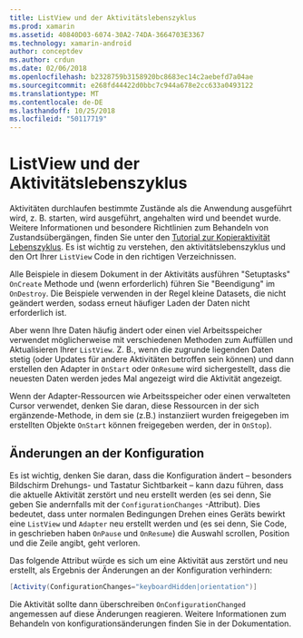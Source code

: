 ```yaml
---
title: ListView und der Aktivitätslebenszyklus
ms.prod: xamarin
ms.assetid: 40840D03-6074-30A2-74DA-3664703E3367
ms.technology: xamarin-android
author: conceptdev
ms.author: crdun
ms.date: 02/06/2018
ms.openlocfilehash: b2328759b3158920bc8683ec14c2aebefd7a04ae
ms.sourcegitcommit: e268fd44422d0bbc7c944a678e2cc633a0493122
ms.translationtype: MT
ms.contentlocale: de-DE
ms.lasthandoff: 10/25/2018
ms.locfileid: "50117719"
---
```

# <a name="listview-and-the-activity-lifecycle"></a>ListView und der Aktivitätslebenszyklus

Aktivitäten durchlaufen bestimmte Zustände als die Anwendung ausgeführt wird, z. B. starten, wird ausgeführt, angehalten wird und beendet wurde. Weitere Informationen und besondere Richtlinien zum Behandeln von Zustandsübergängen, finden Sie unter den [Tutorial zur Kopieraktivität Lebenszyklus](~/android/app-fundamentals/activity-lifecycle/index.md).
Es ist wichtig zu verstehen, den aktivitätslebenszyklus und den Ort Ihrer `ListView` Code in den richtigen Verzeichnissen.

Alle Beispiele in diesem Dokument in der Aktivitäts ausführen "Setuptasks" `OnCreate` Methode und (wenn erforderlich) führen Sie "Beendigung" im `OnDestroy`. Die Beispiele verwenden in der Regel kleine Datasets, die nicht geändert werden, sodass erneut häufiger Laden der Daten nicht erforderlich ist.

Aber wenn Ihre Daten häufig ändert oder einen viel Arbeitsspeicher verwendet möglicherweise mit verschiedenen Methoden zum Auffüllen und Aktualisieren Ihrer `ListView`. Z. B., wenn die zugrunde liegenden Daten stetig (oder Updates für andere Aktivitäten betroffen sein können) und dann erstellen den Adapter in `OnStart` oder `OnResume` wird sichergestellt, dass die neuesten Daten werden jedes Mal angezeigt wird die Aktivität angezeigt.

Wenn der Adapter-Ressourcen wie Arbeitsspeicher oder einen verwalteten Cursor verwendet, denken Sie daran, diese Ressourcen in der sich ergänzende-Methode, in dem sie (z.B.) instanziiert wurden freigegeben im erstellten Objekte `OnStart` können freigegeben werden, der in `OnStop`).


## <a name="configuration-changes"></a>Änderungen an der Konfiguration

Es ist wichtig, denken Sie daran, dass die Konfiguration ändert &ndash; besonders Bildschirm Drehungs- und Tastatur Sichtbarkeit &ndash; kann dazu führen, dass die aktuelle Aktivität zerstört und neu erstellt werden (es sei denn, Sie geben Sie andernfalls mit der `ConfigurationChanges` -Attribut). Dies bedeutet, dass unter normalen Bedingungen Drehen eines Geräts bewirkt eine `ListView` und `Adapter` neu erstellt werden und (es sei denn, Sie Code, in geschrieben haben `OnPause` und `OnResume`) die Auswahl scrollen, Position und die Zeile angibt, geht verloren.

Das folgende Attribut würde es sich um eine Aktivität aus zerstört und neu erstellt, als Ergebnis der Änderungen an der Konfiguration verhindern:

```csharp
[Activity(ConfigurationChanges="keyboardHidden|orientation")]
```

Die Aktivität sollte dann überschreiben `OnConfigurationChanged` angemessen auf diese Änderungen reagieren. Weitere Informationen zum Behandeln von konfigurationsänderungen finden Sie in der Dokumentation.

